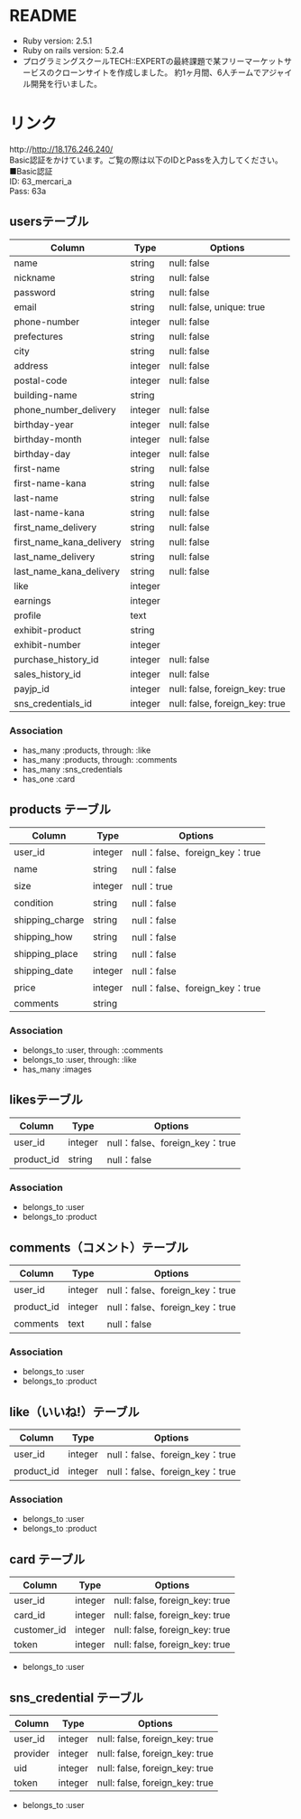# README
* Ruby version: 2.5.1
* Ruby on rails version: 5.2.4
* プログラミングスクールTECH::EXPERTの最終課題で某フリーマーケットサービスのクローンサイトを作成しました。
  約1ヶ月間、6人チームでアジャイル開発を行いました。

# リンク
http://http://18.176.246.240/  
Basic認証をかけています。ご覧の際は以下のIDとPassを入力してください。  
■Basic認証  
ID: 63_mercari_a  
Pass: 63a

## usersテーブル
|Column|Type|Options|
|------|----|-------|
|name|string|null: false|  名前
|nickname|string|null: false|  ニックネーム
|password|string|null: false|  パスワード
|email|string|null: false, unique: true|  メールアドレス
|phone-number|integer|null: false|  電話番号
|prefectures|string|null: false|  都道府県
|city|string|null: false|  市区町村
|address|integer|null: false|  番地
|postal-code|integer|null: false|  郵便番号
|building-name|string||  建物名
|phone_number_delivery|integer|null: false|  電話番号 届け先
|birthday-year|integer|null: false|  誕生年
|birthday-month|integer|null: false|  月
|birthday-day|integer|null: false|  日
|first-name|string|null: false|  姓（漢字）
|first-name-kana|string|null: false|  姓（仮名）
|last-name|string|null: false|  名（漢字）
|last-name-kana|string|null: false|  名（仮名）
|first_name_delivery|string|null: false|  姓（漢字）届け先
|first_name_kana_delivery|string|null: false|  姓（仮名）届け先
|last_name_delivery|string|null: false|  名（漢字）届け先
|last_name_kana_delivery|string|null: false|  名（仮名）届け先
|like|integer||  いいね！
|earnings|integer||  売上金
|profile|text||  プロフィール
|exhibit-product|string||  出品した商品
|exhibit-number|integer||  出品数
|purchase_history_id|integer|null: false|  買い手id
|sales_history_id|integer|null: false|  売り手id
|payjp_id|integer|null: false, foreign_key: true| payjpのid
|sns_credentials_id|integer|null: false, foreign_key: true|

### Association
- has_many :products, through: :like
- has_many :products, through: :comments
- has_many :sns_credentials
- has_one :card

## products テーブル
|Column|Type|Options|
| ------ | ---- | ----------- |
| user_id | integer | null：false、foreign_key：true |
| name | string| null：false | （商品名）
| size|integer| null：true | （サイズ）
| condition|string| null：false | （状態）
| shipping_charge |string | null：false | （配送料の負担）
| shipping_how |string | null：false | （配送方法）
| shipping_place|string| null：false | （配送元地域）
| shipping_date | integer | null：false | （発送日の目安）
| price|integer|null：false、foreign_key：true | （値段）
| comments |string|| （テキスト）

### Association
- belongs_to :user, through: :comments
- belongs_to :user, through: :like
- has_many :images

## likesテーブル
|Column|Type|Options|
| ------ | ---- | ----------- |
| user_id | integer | null：false、foreign_key：true |
| product_id | string| null：false | （商品）

### Association
- belongs_to :user
- belongs_to :product

##  comments（コメント）テーブル
|Column|Type|Options|
| ------ | ---- | ----------- |
| user_id | integer | null：false、foreign_key：true |
| product_id | integer | null：false、foreign_key：true |
| comments | text | null：false | （コメント文）

### Association
- belongs_to :user
- belongs_to :product

##  like（いいね!）テーブル
|Column|Type|Options|
| ------ | ---- | ----------- |
| user_id | integer | null：false、foreign_key：true |
| product_id | integer | null：false、foreign_key：true |

### Association
- belongs_to :user
- belongs_to :product

## card テーブル
|Column|Type|Options|
|------|----|-------|
|user_id|integer|null: false, foreign_key: true| ユーザー情報を外部キーとして所有
|card_id|integer|null: false, foreign_key: true|
|customer_id|integer|null: false, foreign_key: true|
|token|integer|null: false, foreign_key: true|

- belongs_to :user

## sns_credential テーブル
|Column|Type|Options|
|------|----|-------|
|user_id|integer|null: false, foreign_key: true| ユーザー情報を外部キーとして所有
|provider|integer|null: false, foreign_key: true|
|uid|integer|null: false, foreign_key: true|
|token|integer|null: false, foreign_key: true|

- belongs_to :user